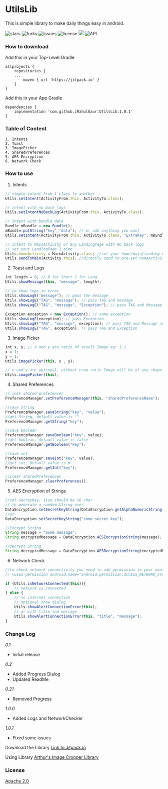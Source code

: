 # UtilsLib
This is simple library to make daily things easy in android.

![stars](https://img.shields.io/github/stars/iRahulGaur/UtilsLib?style=flat-square) ![forks](https://img.shields.io/github/forks/iRahulGaur/UtilsLib?style=flat-square) ![issues](https://img.shields.io/github/issues/iRahulGaur/UtilsLib?style=flat-square) ![license](https://img.shields.io/github/license/iRahulGaur/UtilsLib?style=flat-square) [![](https://jitpack.io/v/iRahulGaur/UtilsLib.svg)](https://jitpack.io/#iRahulGaur/UtilsLib) ![API](https://img.shields.io/badge/Android%20API-v21%2B-blue)


### How to download 

Add this in your Top-Level Gradle
```
allprojects {
    repositories {
    ...
        maven { url 'https://jitpack.io' }
	}
}
```

Add this in your App Gradle
```
dependencies {
    implementation 'com.github.iRahulGaur:UtilsLib:1.0.1'
}
```

### Table of Content
    1. Intents
    2. Toast
    3. ImagePicker
    4. SharedPreferences
    5. AES Encryption
    6. Network Check
    
### How to use

1. Intents
```javascript
// simple intent from 1 class to another
Utils.setIntent(ActivityFrom.this, ActivityTo.class);

// intent with no back logs
Utils.setIntentNoBackLog(ActivityFrom.this, ActivityTo.class);

// intent with bundle data
Bundle mBundle = new Bundle();
mBundle.putString("key","data"); // or add anything you want
Utils.setIntent(ActivityFrom.this, ActivityTo.class, "ExtraKey", mBundle);

// intent to MainActivity or any LandingPage with No back logs
// set your LandingPage 1 time
Utils.homeActivity = MainActivity.class; //set your home/main/landing class here
Utils.sendToMain(Activity.this); //directly send to pre-set HomeActivity or
```

2. Toast and Logs
```javascript
int length = 0; // 0 for Short 1 for Long
Utils.showMessage(this, "message", length);

// to show logs in error
Utils.showLogE("message"); // pass the message
Utils.showLogE("TAG", "message"); // pass TAG and message
Utils.showLogE("TAG", "message", "Exception"); // pass TAG and Message and Exception
   
Exception exception = new Exception(); // some exception
Utils.showLogE(exception); // pass Exception
Utils.showLogE("TAG", "message", exception); // pass TAG and Message and Exception
Utils.showLogE("TAG", exception); // pass TAG and Exception
```

3. Image Picker
```javascript
int x, y; // x and y are ratio of result Image eg: 1:1
x = 1;
y = 1;
Utils.imagePicker(this, x , y);

// x and y are optional, without crop ratio Image will be of any shape
Utils.imagePicker(this); 
```

4. Shared Preferences
```javascript
// init shared preferences
PreferenceManager.setPreferenceManager(this, "sharedPreferenceName");

//save String
PreferenceManager.saveString("key", "value");
//get String, default value is ""
PreferenceManager.getString("key");

//save boolean
PreferenceManager.saveBoolean("key", value);
//get boolean, default value is false
PreferenceManager.getBoolean("key");

//save int
PreferenceManager.saveInt("key", value);
//get int, default value is 0
PreferenceManager.getInt("key");

//clear sharedPreferences
PreferenceManager.clearPreferences();
```
5. AES Encryption of Strings
```javascript
//set SecreyKey, size should be 16 char
// to generate a random String user
DataEncryption.setSecretKeyString(DataEncryption.getAlphaNumericString(16));
//or
DataEncryption.setSecretKeyString("some secret key");

//Encrypt String
String message = "Some message";
String encryptedMessage = DataEncryption.AESEncryptionString(message);

//Decrypt String
String decryptedMessage = DataEncryption.AESDecryptionString(encryptedMessage);
```
6. Network Check
```javascript
//to check network connectivity you need to add permission in your manifest
// <uses-permission android:name="android.permission.ACCESS_NETWORK_STATE" />

if (Utils.isNetworkConnected(this)){
    // network is connected 
} else {
    // no internet connection
    // optional show dialog
    Utils.showAlertConnectionError(this);
    // or with title and message
    Utils.showAlertConnectionError(this, "title", "message");
}
```

### Change Log
*0.1*
  * Initial release
  
*0.2*
  * Added Progress Dialog
  * Updated ReadMe
  
*0.21*
  * Removed Progress
  
*1.0.0*
  * Added Logs and NetworkChecker

*1.0.1*
  * Fixed some issues


Download the Library [Link to Jitpack.io](https://jitpack.io/#iRahulGaur/UtilsLib "Utils Library - Jitpack")

Using Library [Arthur's Image Cropper Library](https://github.com/ArthurHub/Android-Image-Cropper )

### License
[Apache 2.0](LICENSE)

